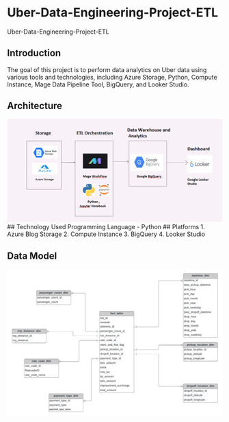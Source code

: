 # Uber-Data-Engineering-Project-ETL
Uber-Data-Engineering-Project-ETL
## Introduction 
The goal of this project is to perform data analytics on Uber data using various tools and technologies, including Azure Storage, Python, Compute Instance, Mage Data Pipeline Tool, BigQuery, and Looker Studio.
## Architecture 
<img src="data_architecture_3.PNG">
## Technology Used
Programming Language - Python
## Platforms
1. Azure Blog Storage
2. Compute Instance 
3. BigQuery
4. Looker Studio

## Data Model
<img src="data_model.jpeg">
